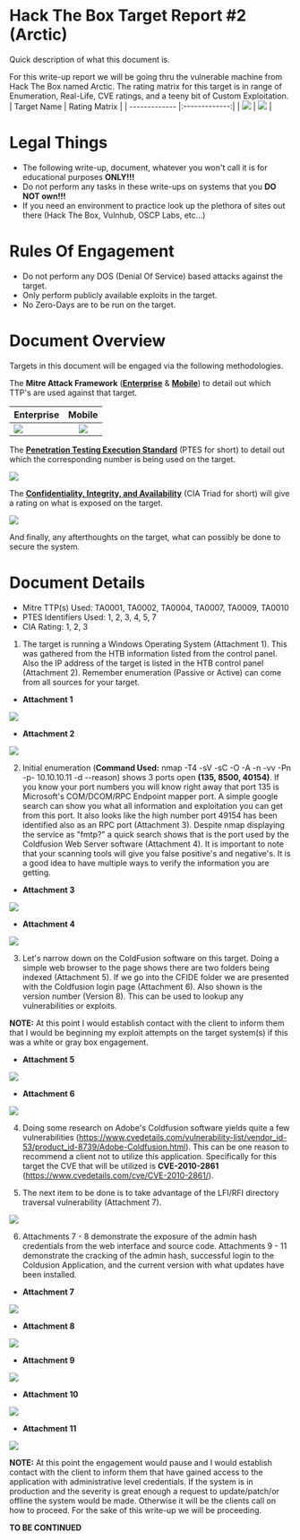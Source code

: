 # Hack The Box Target Report #2 (Arctic)
Quick description of what this document is.

For this write-up report we will be going thru the vulnerable machine from Hack The Box named Arctic. The rating matrix for this target is in range of Enumeration, Real-Life, CVE ratings, and a teeny bit of Custom Exploitation.
| Target Name    | Rating Matrix        |
| ------------- |:-------------:|
| ![](https://github.com/00Beetzncheez00/images/blob/main/arctic-1.png)  | ![](https://github.com/00Beetzncheez00/images/blob/main/arctic-2.png) |

# Legal Things
- The following write-up, document, whatever you won't call it is for educational purposes **ONLY!!!**
- Do not perform any tasks in these write-ups on systems that you **DO NOT own!!!**
- If you need an environment to practice look up the plethora of sites out there (Hack The Box, Vulnhub, OSCP Labs, etc...)

# Rules Of Engagement
- Do not perform any DOS (Denial Of Service) based attacks against the target.
- Only perform publicly available exploits in the target.
- No Zero-Days are to be run on the target.

# Document Overview
Targets in this document will be engaged via the following methodologies.

The **Mitre Attack Framework** ([**Enterprise**](https://attack.mitre.org/tactics/enterprise/) & [**Mobile**](https://attack.mitre.org/tactics/mobile/)) to detail out which TTP's are used against that target.

| Enterprise    | Mobile        |
| ------------- |:-------------:|
| ![](https://github.com/00Beetzncheez00/images/blob/main/mitre-attack-enterprise.png)  | ![](https://github.com/00Beetzncheez00/images/blob/main/mitre-attack-mobile.png) |

The [**Penetration Testing Execution Standard**](http://www.pentest-standard.org/index.php/Main_Page) (PTES for short) to detail out which the corresponding number is being used on the target.

![](https://github.com/00Beetzncheez00/images/blob/main/ptes-image.png)

The [**Confidentiality, Integrity, and Availability**](https://en.wikipedia.org/wiki/Information_security#Basic_principles) (CIA Triad for short) will give a rating on what is exposed on the target.

![](https://github.com/00Beetzncheez00/images/blob/main/cia-triad-logo.png)

And finally, any afterthoughts on the target, what can possibly be done to secure the system.

# Document Details
- Mitre TTP(s) Used: TA0001, TA0002, TA0004, TA0007, TA0009, TA0010
- PTES Identifiers Used: 1, 2, 3, 4, 5, 7
- CIA Rating: 1, 2, 3

1. The target is running a Windows Operating System (Attachment 1). This was gathered from the HTB information listed from the control panel. Also the IP address of the target is listed in the HTB control panel (Attachment 2). Remember enumeration (Passive or Active) can come from all sources for your target. 
- **Attachment 1**

![](https://github.com/00Beetzncheez00/images/blob/main/arctic-3.png)

- **Attachment 2**

![](https://github.com/00Beetzncheez00/images/blob/main/arctic-4.png)

2. Initial enumeration (**Command Used:** nmap -T4 -sV -sC -O -A -n -vv -Pn -p- 10.10.10.11 -d --reason) shows 3 ports open **(135, 8500, 40154)**. If you know your port numbers you will know right away that port 135 is Microsoft's COM/DCOM/RPC Endpoint mapper port. A simple google search can show you what all information and exploitation you can get from this port. It also looks like the high number port 49154 has been identified also as an RPC port (Attachment 3). Despite nmap displaying the service as "fmtp?" a quick search shows that is the port used by the Coldfusion Web Server software (Attachment 4). It is important to note that your scanning tools will give you false positive's and negative's. It is a good idea to have multiple ways to verify the information you are getting.

- **Attachment 3**

![](https://github.com/00Beetzncheez00/images/blob/main/arctic-5.png)

- **Attachment 4**

![](https://github.com/00Beetzncheez00/images/blob/main/arctic-6.png)

3. Let's narrow down on the ColdFusion software on this target. Doing a simple web browser to the page shows there are two folders being indexed (Attachment 5). If we go into the CFIDE folder we are presented with the Coldfusion login page (Attachment 6). Also shown is the version number (Version 8). This can be used to lookup any vulnerabilities or exploits.

**NOTE:** At this point I would establish contact with the client to inform them that I would be beginning my exploit attempts on the target system(s) if this was a white or gray box engagement.

- **Attachment 5**

![](https://github.com/00Beetzncheez00/images/blob/main/arctic-7.png)

- **Attachment 6**

![](https://github.com/00Beetzncheez00/images/blob/main/arctic-8.png)

4. Doing some research on Adobe's Coldfusion software yields quite a few vulnerabilities (https://www.cvedetails.com/vulnerability-list/vendor_id-53/product_id-8739/Adobe-Coldfusion.html). This can be one reason to recommend a client not to utilize this application. Specifically for this target the CVE that will be utilized is **CVE-2010-2861** (https://www.cvedetails.com/cve/CVE-2010-2861/).

5. The next item to be done is to take advantage of the LFI/RFI directory traversal vulnerability (Attachment 7).

![](https://github.com/00Beetzncheez00/images/blob/main/arctic-9.png)

6. Attachments 7 - 8 demonstrate the exposure of the admin hash credentials from the web interface and source code. Attachments 9 - 11 demonstrate the cracking of the admin hash, successful login to the Coldusion Application, and the current version with what updates have been installed.

- **Attachment 7**

![](https://github.com/00Beetzncheez00/images/blob/main/arctic-10.png)

- **Attachment 8**

![](https://github.com/00Beetzncheez00/images/blob/main/arctic-11.png)

- **Attachment 9**

![](https://github.com/00Beetzncheez00/images/blob/main/arctic-12.png)

- **Attachment 10**

![](https://github.com/00Beetzncheez00/images/blob/main/arctic-13.png)

- **Attachment 11**

![](https://github.com/00Beetzncheez00/images/blob/main/arctic-14.png)

**NOTE:** At this point the engagement would pause and I would establish contact with the client to inform them that have gained access to the application with administrative level credentials. If the system is in production and the severity is great enough a request to update/patch/or offline the system would be made. Otherwise it will be the clients call on how to proceed. For the sake of this write-up we will be proceeding.

**TO BE CONTINUED**
